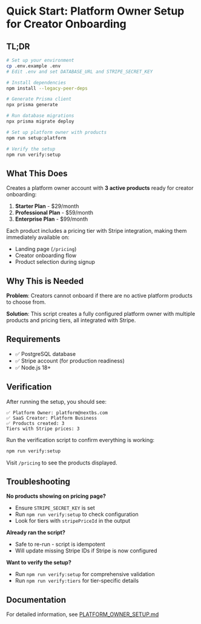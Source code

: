 # Quick Start: Platform Owner Setup for Creator Onboarding

## TL;DR

```bash
# Set up your environment
cp .env.example .env
# Edit .env and set DATABASE_URL and STRIPE_SECRET_KEY

# Install dependencies
npm install --legacy-peer-deps

# Generate Prisma client
npx prisma generate

# Run database migrations
npx prisma migrate deploy

# Set up platform owner with products
npm run setup:platform

# Verify the setup
npm run verify:setup
```

## What This Does

Creates a platform owner account with **3 active products** ready for creator onboarding:

1. **Starter Plan** - $29/month
2. **Professional Plan** - $59/month  
3. **Enterprise Plan** - $99/month

Each product includes a pricing tier with Stripe integration, making them immediately available on:
- Landing page (`/pricing`)
- Creator onboarding flow
- Product selection during signup

## Why This is Needed

**Problem**: Creators cannot onboard if there are no active platform products to choose from.

**Solution**: This script creates a fully configured platform owner with multiple products and pricing tiers, all integrated with Stripe.

## Requirements

- ✅ PostgreSQL database
- ✅ Stripe account (for production readiness)
- ✅ Node.js 18+

## Verification

After running the setup, you should see:

```
✅ Platform Owner: platform@nextbs.com
✅ SaaS Creator: Platform Business
✅ Products created: 3
Tiers with Stripe prices: 3
```

Run the verification script to confirm everything is working:

```bash
npm run verify:setup
```

Visit `/pricing` to see the products displayed.

## Troubleshooting

**No products showing on pricing page?**
- Ensure `STRIPE_SECRET_KEY` is set
- Run `npm run verify:setup` to check configuration
- Look for tiers with `stripePriceId` in the output

**Already ran the script?**
- Safe to re-run - script is idempotent
- Will update missing Stripe IDs if Stripe is now configured

**Want to verify the setup?**
- Run `npm run verify:setup` for comprehensive validation
- Run `npm run verify:tiers` for tier-specific details

## Documentation

For detailed information, see [PLATFORM_OWNER_SETUP.md](./PLATFORM_OWNER_SETUP.md)
